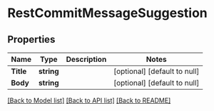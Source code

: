 # RestCommitMessageSuggestion

## Properties
Name | Type | Description | Notes
------------ | ------------- | ------------- | -------------
**Title** | **string** |  | [optional] [default to null]
**Body** | **string** |  | [optional] [default to null]

[[Back to Model list]](../README.md#documentation-for-models) [[Back to API list]](../README.md#documentation-for-api-endpoints) [[Back to README]](../README.md)

